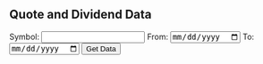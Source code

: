 <h2>Quote and Dividend Data</h2>
<form id="dataForm">
    <label for="symbol">Symbol:</label>
    <input type="text" id="symbol" name="symbol" required>
    <label for="from">From:</label>
    <input type="date" id="from" name="from" required>
    <label for="to">To:</label>
    <input type="date" id="to" name="to" required>
    <input type="submit" value="Get Data">
</form>
<br>
<div id="dataTable"></div>

<script>
document.getElementById("dataForm").addEventListener("submit", function(event) {
    event.preventDefault();
    const symbol = document.getElementById("symbol").value;
    const from = document.getElementById("from").value;
    const to = document.getElementById("to").value;

    const quoteApiUrl = `https://financialmodelingprep.com/api/v3/quote/${symbol}?apikey=5MI4XUXoEzLMprJ9gJXaxIXYGjLwEAW4`;
    const dividendApiUrl = `https://financialmodelingprep.com/api/v3/historical-price-full/stock_dividend/${symbol}?from=${from}&to=${to}&apikey=5MI4XUXoEzLMprJ9gJXaxIXYGjLwEAW4`;

    fetch(quoteApiUrl)
        .then(response => response.json())
        .then(quoteData => {
            fetch(dividendApiUrl)
                .then(response => response.json())
                .then(dividendData => {
                    let tableHtml = "<table>";
                    tableHtml += "<tr><th>Symbol</th><th>Price</th><th>Change (%)</th><th>Change</th><th>Year High</th><th>Year Low</th><th>Price Avg 50</th><th>Price Avg 200</th></tr>";
                    tableHtml += `<tr><td>${quoteData[0].symbol}</td><td>${quoteData[0].price}</td><td>${quoteData[0].changesPercentage}</td><td>${quoteData[0].change}</td><td>${quoteData[0].yearHigh}</td><td>${quoteData[0].yearLow}</td><td>${quoteData[0].priceAvg50}</td><td>${quoteData[0].priceAvg200}</td></tr>`;
                    tableHtml += "<tr><th>Regularity</th><th>Day Low</th><th>Day High</th><th>Exchange</th><th>Volume</th><th>Avg Volume</th><th>Market Cap</th><th>Shares Outstanding</th></tr>";

                    let dividendDates = [];
                    let exDates = [];
                    let payDates = [];
                    let declarationDates = [];
                    let recordDates = [];

                    dividendData.historical.forEach(entry => {
                        dividendDates.push(new Date(entry.date));
                        exDates.push(new Date(entry.date));
                        payDates.push(new Date(entry.paymentDate));
                        declarationDates.push(new Date(entry.declarationDate));
                        recordDates.push(new Date(entry.recordDate));
                    });

                    function determineRegularity(dates) {
                        dates.sort((a, b) => a - b);
                        let intervals = [];
                        for (let i = 1; i < dates.length; i++) {
                            let months = (dates[i].getFullYear() - dates[i - 1].getFullYear()) * 12 + (dates[i].getMonth() - dates[i - 1].getMonth());
                            intervals.push(months);
                        }
                        let frequency = intervals.reduce((acc, interval) => {
                            acc[interval] = (acc[interval] || 0) + 1;
                            return acc;
                        }, {});
                        let mostCommonInterval = Object.keys(frequency).reduce((a, b) => frequency[a] > frequency[b] ? a : b);
                        switch (parseInt(mostCommonInterval)) {
                            case 1: return "Monthly";
                            case 3: return "Quarterly";
                            case 6: return "Semi-Annual";
                            case 12: return "Annual";
                            default: return "Irregular";
                        }
                    }

                    function calculateAverageDay(dates) {
                        const totalDays = dates.reduce((sum, date) => sum + date.getDate(), 0);
                        return Math.round(totalDays / dates.length);
                    }

                    let regularity = determineRegularity(dividendDates);
                    let avgExDay = calculateAverageDay(exDates);
                    let avgPayDay = calculateAverageDay(payDates);
                    let avgDeclarationDay = calculateAverageDay(declarationDates);
                    let avgRecordDay = calculateAverageDay(recordDates);

                    tableHtml += `<tr><td>${regularity}</td><td>${quoteData[0].dayLow}</td><td>${quoteData[0].dayHigh}</td><td>${quoteData[0].exchange}</td><td>${quoteData[0].volume}</td><td>${quoteData[0].avgVolume}</td><td>${quoteData[0].marketCap}</td><td>${quoteData[0].sharesOutstanding}</td></tr>`;

                    tableHtml += "<tr><th>Avg Ex Day</th><th>Avg Pay Day</th><th>Avg Declaration Day</th><th>Avg Record Day</th><th>Amount</th><th>Annual Yield (%)</th><th>Monthly Yield (%)</th><th>Estimated Annual Amount</th></tr>";

                    let totalAmount = 0;
                    let totalAnnualYield = 0;
                    let totalMonthlyYield = 0;
                    let rowCount = dividendData.historical.length;

                    dividendData.historical.forEach(entry => {
                        const annualYield = (entry.dividend * 12 / quoteData[0].price) * 100;
                        const monthlyYield = annualYield / 12;
                        const estimatedAnnualAmount = (entry.dividend * 12 / quoteData[0].price) * quoteData[0].price;

                        totalAmount += entry.dividend;
                        totalAnnualYield += annualYield;
                        totalMonthlyYield += monthlyYield;
                    });

                    const avgAmount = totalAmount / rowCount;
                    const avgAnnualYield = totalAnnualYield / rowCount;
                    const avgMonthlyYield = totalMonthlyYield / rowCount;
                    const avgEstimatedAnnualAmount = totalAmount / rowCount * 12;

                    tableHtml += `<tr><td>${avgExDay}</td><td>${avgPayDay}</td><td>${avgDeclarationDay}</td><td>${avgRecordDay}</td><td>${avgAmount.toFixed(2)}</td><td>${avgAnnualYield.toFixed(2)}</td><td>${avgMonthlyYield.toFixed(2)}</td><td>${avgEstimatedAnnualAmount.toFixed(2)}</td></tr>`;

                    tableHtml += "<tr><th>Ex Date</th><th>Pay Date</th><th>Declaration Date</th><th>Record Date</th><th>Amount</th><th>Annual Yield (%)</th><th>Monthly Yield (%)</th><th>Estimated Annual Amount</th></tr>";

                    dividendData.historical.forEach(entry => {
                        const annualYield = (entry.dividend * 12 / quoteData[0].price) * 100;
                        const monthlyYield = annualYield / 12;
                        const estimatedAnnualAmount = (entry.dividend * 12 / quoteData[0].price) * quoteData[0].price;
                        tableHtml += `<tr><td>${entry.date}</td><td>${entry.paymentDate}</td><td>${entry.declarationDate}</td><td>${entry.recordDate}</td><td>${entry.dividend}</td><td>${annualYield.toFixed(2)}</td><td>${monthlyYield.toFixed(2)}</td><td>${estimatedAnnualAmount.toFixed(2)}</td></tr>`;
                    });

                    tableHtml += "</table>";
                    document.getElementById("dataTable").innerHTML = tableHtml;
                })
                .catch(error => {
                    console.error('Error fetching dividend data:', error);
                    document.getElementById("dataTable").innerHTML = "An error occurred while fetching dividend data.";
                });
        })
        .catch(error => {
            console.error('Error fetching quote data:', error);
            document.getElementById("dataTable").innerHTML = "An error occurred while fetching quote data.";
        });
});
</script>
